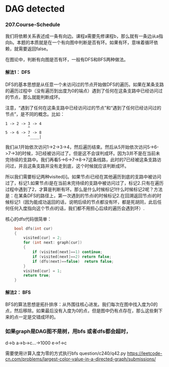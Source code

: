 # DAG detected

### 207.Course-Schedule

我们将依赖关系表述成一条有向边。课程a需要先修课程b，那么就有一条边从a指向b。本题的本质就是在一个有向图中判断是否有环。如果有环，意味着循环依赖，就需要返回false。

在图论中，判断有向图是否有环，一般有DFS和BFS两种做法。

#### 解法1： DFS
DFS的基本思想是从任意一个未访问过的节点开始做DFS的遍历。如果在某条支路的遍历过程中（没有遍历到出度为0的端点）遇到了任何在这条支路中已经访问过的节点，那么就能判断成环。

注意，“遇到了任何在这条支路中已经访问过的节点”和“遇到了任何已经访问过的节点”，是不同的概念。比如：
```
1 -> 2 -> 3 -> 4 
          ^
5 -> 6 -> 7 -> 8 
          ^____|
```
我们从1开始依次访问1->2->3->4，然后遍历结束。然后从5开始依次访问5->6->7->3的时候，3已经被访问过了。但是这不会误判成环。因为3并不是在当前未完待续的支路中。我们再看5->6->7->8->7这条线路，此时的7已经被这条支路访问过，并且这条支路并没有走到底，这个时候就应该判断成环。

所以我们需要标记两种visited[i]。如果节点i已经在其他遍历到底的支路中被访问过了，标记1.如果节点i是在当前未完待续的支路中被访问过了，标记2.只有在遍历过程中遇到了2，才算是判断有环。那么是什么时候标记1什么时候标记2呢？方法是：在某条DFS的路径上，第一次遇到的节点i的时候标记2.在回溯返回节点i的时候标记1（因为能成功返回的话，说明后续的节点都没有环，都是死胡同，此后任何任何入度指向这个节点i的话，我们都不用担心后续的遍历会遇到环）.

核心的dfs代码很简单：
```cpp
    bool dfs(int cur)
    {
        visited[cur] = 2;
        for (int next: graph[cur])
        {
            if (visited[next]==1) continue;
            if (visited[next]==2) return false;
            if (dfs(next)==false)  return false;
        }
        visited[cur] = 1;
        return true;
    }
```

#### 解法2： BFS
BFS的算法思想是拓扑排序：从外围往核心进发。我们每次在图中找入度为0的点，然后移除。如果最后没有入度为0的点，但是图中仍有点存在，那么这些剩下来的点一定是交错成环的。

### 如果graph是DAG图不是树，用bfs 或者dfs都会超时，

d->b
a->b->c...->1000
e->f->c

需要使用计算入度为零的方式执行bfs question/c240/q42.py
https://leetcode-cn.com/problems/largest-color-value-in-a-directed-graph/submissions/
